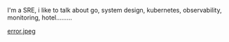 I'm a SRE, i like to talk about go, system design, kubernetes, observability, monitoring, hotel.........

[error.jpeg](https://github.com/MateSousa/MateSousa/blob/main/error.jpeg)


